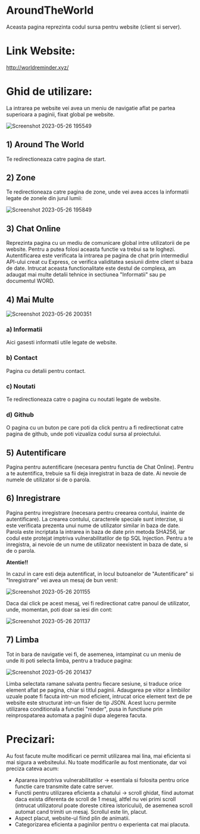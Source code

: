 # AroundTheWorld
Aceasta pagina reprezinta codul sursa pentru website (client si server).

# Link Website: 
http://worldreminder.xyz/

# Ghid de utilizare:
La intrarea pe website vei avea un meniu de navigatie aflat pe partea superioara a paginii, fixat global pe website.

![Screenshot 2023-05-26 195549](https://github.com/AndreiBalan-dev/AroundTheWorld/assets/85957946/6f4656f3-6b4e-4881-9649-c79d70f5a073)

## 1) Around The World
Te redirectioneaza catre pagina de start.

## 2) Zone
Te redirectioneaza catre pagina de zone, unde vei avea acces la informatii legate de zonele din jurul lumii:

![Screenshot 2023-05-26 195849](https://github.com/AndreiBalan-dev/AroundTheWorld/assets/85957946/7f2558e8-f834-4ebf-bc68-b487b577217a)

## 3) Chat Online
Reprezinta pagina cu un mediu de comunicare global intre utilizatorii de pe website. Pentru a putea folosi aceasta functie va trebui sa te loghezi.
Autentificarea este verificata la intrarea pe pagina de chat prin intermediul API-ului creat cu Express, ce verifica validitatea sesiunii dintre client si baza de date.
Intrucat aceasta functionalitate este destul de complexa, am adaugat mai multe detalii tehnice in sectiunea "Informatii" sau pe documentul WORD.

## 4) Mai Multe

![Screenshot 2023-05-26 200351](https://github.com/AndreiBalan-dev/AroundTheWorld/assets/85957946/1ec7dc35-3afc-4772-ba31-00c89afd0272)

### a) Informatii
Aici gasesti informatii utile legate de website.
### b) Contact
Pagina cu detalii pentru contact.
### c) Noutati
Te redirectioneaza catre o pagina cu noutati legate de website.
### d) Github
O pagina cu un buton pe care poti da click pentru a fi redirectionat catre pagina de github, unde poti vizualiza codul sursa al proiectului.

## 5) Autentificare
Pagina pentru autentificare (necesara pentru functia de Chat Online).
Pentru a te autentifica, trebuie sa fii deja inregistrat in baza de date. 
Ai nevoie de numele de utilizator si de o parola.

## 6) Inregistrare
Pagina pentru inregistrare (necesara pentru creearea contului, inainte de autentificare).
La crearea contului, caracterele speciale sunt interzise, si este verificata prezenta unui nume de utilizator similar in baza de date.
Parola este incriptata la intrarea in baza de date prin metoda SHA256, iar codul este protejat imptriva vulnerabilitatilor de tip SQL Injection.
Pentru a te inregistra, ai nevoie de un nume de utilizator neexistent in baza de date, si de o parola.

**Atentie!!**

In cazul in care esti deja autentificat, in locul butoanelor de "Autentificare" si "Inregistrare" vei avea un mesaj de bun venit:

![Screenshot 2023-05-26 201155](https://github.com/AndreiBalan-dev/AroundTheWorld/assets/85957946/39b53522-d3a1-4994-a9fe-6f452adde79e)

Daca dai click pe acest mesaj, vei fi redirectionat catre panoul de utilizator, unde, momentan, poti doar sa iesi din cont:

![Screenshot 2023-05-26 201137](https://github.com/AndreiBalan-dev/AroundTheWorld/assets/85957946/32b331f5-3d30-46ff-a9ba-c7c49b485ce4)

## 7) Limba
Tot in bara de navigatie vei fi, de asemenea, intampinat cu un meniu de unde iti poti selecta limba, pentru a traduce pagina:

![Screenshot 2023-05-26 201437](https://github.com/AndreiBalan-dev/AroundTheWorld/assets/85957946/16fb426c-ebce-48f9-950b-df998739938d)

Limba selectata ramane salvata pentru fiecare sesiune, si traduce orice element aflat pe pagina, chiar si titlul paginii.
Adaugarea pe viitor a limbiilor uzuale poate fi facuta intr-un mod eficient, intrucat orice element text de pe website este structurat intr-un fisier de tip JSON.
Acest lucru permite utilizarea conditionala a functiei "render", pusa in functiune prin reinprospatarea automata a paginii dupa alegerea facuta.

# Precizari:
Au fost facute multe modificari ce permit utilizarea mai lina, mai eficienta si mai sigura a websiteului. Nu toate modificarile au fost mentionate, dar voi preciza cateva acum:
- Apararea impotriva vulnerabilitatilor -> esentiala si folosita pentru orice functie care transmite date catre server.
- Functii pentru utilizarea eficienta a chatului -> scroll ghidat, fiind automat daca exista diferenta de scroll de 1 mesaj, altfel nu vei primi scroll (intrucat utilizatorul poate doreste citirea istoricului), de asemenea scroll automat cand trimiti un mesaj. Scrollul este lin, placut.
- Aspect placut, website-ul fiind plin de animatii.
- Categorizarea eficienta a paginilor pentru o experienta cat mai placuta.

